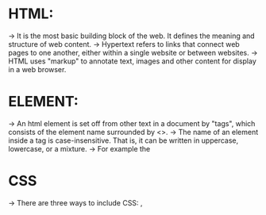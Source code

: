 # HTML:

-> It is the most basic building block of the web. It defines the meaning and structure of web content.
-> Hypertext refers to links that connect web pages to one another, either within a single website or between websites.
-> HTML uses "markup" to annotate text, images and other content for display in a web browser.

# ELEMENT:

-> An html element is set off from other text in a document by "tags", which consists of the element name surrounded by <>.
-> The name of an element inside a tag is case-insensitive. That is, it can be written in uppercase, lowercase, or a mixture.
-> For example the <title> tag can be written as <Title>, <TITLE>, <TiTlE> or in any other way.
-> However, the convention and recommended practice is to write tags in lowercase.

# HTML ELEMENT:

-> Opening tag + content + closing tag
-> VOID ELEMENTS: Not all elements follow the pattern of an opening tag, content, and a closing tag. Some elements consist of a single tag, which is typically used to insert/embed something in the document. e.g. <img>
-> HTML is very, very forgiving. For example, if we omit the closing </li> tags, the closing tags are implied.
-> Non-replaced elements: The paragraph, header, and lists are all non-replaced. Non-replaced elements have opening and (sometimes optional) closing tags that surround them and may include text and other tags as sub-elements. These enclosing tags can turn a phrase or image into a hyperlink, can make a sentence into a header, can give emphasis to words, and so on.
-> Replaced and void elements: Void elements cannot contain text content or nested elements. Void elements include <br>, <col>, <embed>, <hr>, <img>, <input>, <link>, <meta>, <source>, <track>, and <wbr>, among others. => Most replaced elements are void elements, but not all. The video, picture, object, and iframe elements are replaced, but aren't void. They can all contain other elements or text, so they all have a closing tag. => Most void elements are replaced; but again, not all, as we saw with base, link, param, and meta. Why have a void element, which can't have any content, that isn't replaced and thereby doesn't render anything to the screen? To provide information about the content! The information is provided by the elements' attributes.

# Attributes

-> Attributes provide information about the element. The attribute, like the rest of the opening tag, won't appear in the content, but they do help define how the content will appear to both your sighted and non-sighted (assistive technologies and search engines) users. => Attributes only appear in the opening tag. The opening tag always starts with the element type. The type can be followed by zero or more attributes, separated by one or more spaces. Most attribute names are followed by an equal sign equating it with the attribute value, wrapped with opening and closing quotation marks.

# Document structure:

# QUIRKS MODE:

-> In the old days of the web, pages were typically written in two versions: One for Netscape Navigator, and one for Microsoft Internet Explorer. When the web standards were made at W3C, browsers could not just start using them, as doing so would break most existing sites on the web. Browsers therefore introduced two modes to treat new standards compliant sites differently from old legacy sites.
-> There are now three modes used by the layout engines in web browsers: quirks mode, limited-quirks mode, and no-quirks mode. In quirks mode, layout emulates behavior in Navigator 4 and Internet Explorer 5. This is essential in order to support websites that were built before the widespread adoption of web standards. In no-quirks mode, the behavior is (hopefully) the desired behavior described by the modern HTML and CSS specifications. In limited-quirks mode, there are only a very small number of quirks implemented.
-> The limited-quirks and no-quirks modes used to be called "almost-standards" mode and "full standards" mode, respectively. These names have been changed as the behavior is now standardized.

<!DOCTYPE html>
<html lang="en-US">
  <head>
  </head>
  <body>
  </body>
</html>

<!DOCTYPE html>
<html lang="en">
  <head>
    <meta charset="utf-8" />
    <title>Machine Learning Workshop</title>
    <meta name="viewport" content="width=device-width" />
  </head>
  <body>

  </body>
</html>

# CSS

-> There are three ways to include CSS: <link>, <style>, and the style attribute.
-> <link> tag used for linking external css file
-> <script> tag used for linking external js file.

<!DOCTYPE html>
<html lang="en">
  <head>
    <meta charset="utf-8" />
    <title>Machine Learning Workshop</title>
    <meta name="viewport" content="width=device-width" />
    <link rel="stylesheet" href="style.css">
  </head>
  <body>
  <script src="script.js"></script>
  </body>
</html>

# Features of HTML5:

1. Introduction to Audio and Video
   <!DOCTYPE html>
   <html lang="en">

<head>
    <title>
        Example of Video and Audio Tags
    </title>
</head>

<body>
    <h2>Example of video and audio tag</h2>

    <video width="300" height="200" controls autoplay>
        <source src="/html5/foo.ogg" type="video/ogg" />
        <source src="/html5/foo.mp4" type="video/mp4" />
        Your browser does not support the video element.
    </video>

    <audio controls autoplay>
        <source src="/html5/audio.ogg" type="audio/ogg" />
        <source src="/html5/audio.wav" type="audio/wav" />
        Your browser does not support the audio element.
    </audio>

</body>

</html>

2. Vector Graphics
   <svg id="svgelem" height="200" 
       xmlns="http://www.abc.org/2000/svg">
   <circle id="redcircle" cx="50" cy="50" 
           r="50" fill="red" />
   </svg>

3. Header and Footer
   <!DOCTYPE html>
   <html>

<head>
    <title>HTML Header</title>
</head>

<body>
    <article>
        <header>
            <h1>This is the heading.</h1>
            <h4>This is the sub-heading.</h4>
            <p>This is the metadata.</p>
        </header>
    </article>
</body>

</html>

<!DOCTYPE html>
<html>

<head>
    <title>HTML Footer</title>
    <style>
        a {
            font-size: 25px;
            text-decoration: none;
        }

        p {
            font-size: 25px;
        }
    </style>

</head>

<body>
    <footer>
        <nav>
            <p>
                <a href=
"https://www.geeksforgeeks.org/about/">About Us</a>|
                <a href=
"https://www.geeksforgeeks.org/privacy-policy/">Privacy Policy</a>|
                <a href=
"https://www.geeksforgeeks.org/careers/">Careers</a>
            </p>
        </nav>
        <p>@geeksforgeeks, Some rights reserved</p>
    </footer>
</body>

</html>

4. Figure and Figcaption
<figure>
    <img src=
"https://media.geeksforgeeks.org/wp-content/cdn-uploads/20190710102234/download3.png" 
        alt="GFG" style="width:50%">
    <figcaption>Fig.1 - Geeksforgeeks.</figcaption>
</figure>

5. HTML Nav Tag
<h1> HTML Nav tag</h1>
<nav>
    <a href="/html/">HTML</a>
    <a href="/css/">CSS</a>
    <a href="/js/">JavaScript</a>
    <a href="/jquery/">jQuery</a>
</nav>

6. HTML Progress Tag
<h1>The progress element</h1>

<label for="file">Downloading progress:</label>
<progress id="file" value="32" max="100"> 32% </progress>

7. Form Enhancements
   <!DOCTYPE html>
   <html>

<body> 
    <center> 
        <h1 style="font-size:25px;font-style:italic;"> 
            HTML FORM 
        </h1> 
        <h2 style="font-size:25px;font-style:italic;"> 
        Placeholder Attribute in Input Element 
        </h2> 
        <form action=" "> 
            <input type="text" name="fname" placeholder="First name"> 
            <br> 
            <input type="text" name="lname" placeholder="Last name"> 
            <br> 
            <input type="submit" value="Submit"> 
        </form> 
</center> 
</body>

</html>

-> EMAIL ATTRIBUTE

<!DOCTYPE html>
<html>

<head>
    <title>
        HTML input type email
    </title>
</head>

<body style="text-align:center;">

    <h1 style="color:green;">
        GeeksForGeeks
    </h1>

    <h2>HTML <input type="email"></h2>

    <form>
        Email: <input type="email"
            value="manaschhabra499@gmailo.com">
    </form>

</body>

</html>

8. Web Storage

9. Offline Web Applications

10. WebSockets
